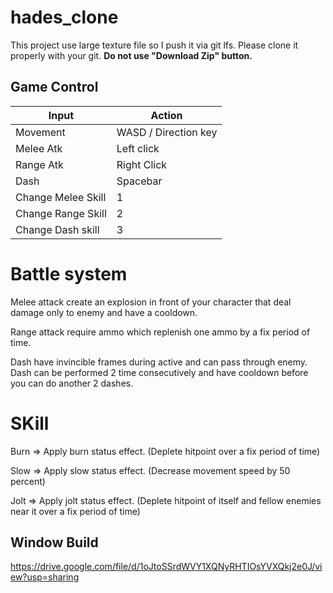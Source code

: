# hades_clone

This project use large texture file so I push it via git lfs. 
Please clone it properly with your git. 
**Do not use "Download Zip" button.**

## Game Control

| Input              | Action               |
|--------------------|----------------------|
| Movement           | WASD / Direction key |
| Melee Atk          | Left click           |
| Range Atk          | Right Click          |
| Dash               | Spacebar             |
| Change Melee Skill | 1                    |
| Change Range Skill | 2                    |
| Change Dash skill  | 3                    |

# Battle system

Melee attack create an explosion in front of your character that deal damage only to enemy and have a cooldown.

Range attack require ammo which replenish one ammo by a fix period of time.

Dash have invincible frames during active and can pass through enemy. Dash can be performed 2 time consecutively and have cooldown before you can do another 2 dashes.

# SKill

Burn => Apply burn status effect. (Deplete hitpoint over a fix period of time)

Slow => Apply slow status effect. (Decrease movement speed by 50 percent)

Jolt => Apply jolt status effect. (Deplete hitpoint of itself and fellow enemies near it over a fix period of time)

## Window Build

https://drive.google.com/file/d/1oJtoSSrdWVY1XQNyRHTIOsYVXQkj2e0J/view?usp=sharing
